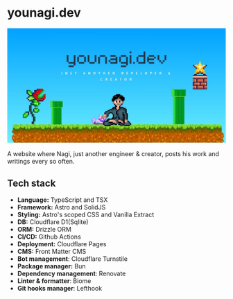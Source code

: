 # younagi.dev

![younagi.dev site image](/public/placeholder.jpg)

A website where Nagi, just another engineer & creator, posts his work and writings every so often.

## Tech stack

- **Language:** TypeScript and TSX
- **Framework:** Astro and SolidJS
- **Styling:** Astro's scoped CSS and Vanilla Extract
- **DB:** Cloudflare D1(Sqlite)
- **ORM:** Drizzle ORM
- **CI/CD:** Github Actions
- **Deployment:** Cloudflare Pages
- **CMS:** Front Matter CMS
- **Bot management**: Cloudflare Turnstile
- **Package manager:** Bun
- **Dependency management**: Renovate
- **Linter & formatter**: Biome
- **Git hooks manager**: Lefthook

